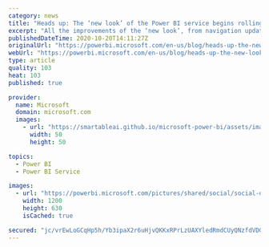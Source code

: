 ```yaml
---
category: news
title: "Heads up: The ‘new look’ of the Power BI service begins rolling out soon"
excerpt: "All the improvements of the ‘new look’, from navigation updates to the simplified action bar for reports and dashboards, begins rolling out next week and will be generally available to all tenants and users by early November. Thank you for your feedback during public preview as we made incremental updates"
publishedDateTime: 2020-10-20T14:11:27Z
originalUrl: "https://powerbi.microsoft.com/en-us/blog/heads-up-the-new-look-of-the-power-bi-service-begins-rolling-out-soon/"
webUrl: "https://powerbi.microsoft.com/en-us/blog/heads-up-the-new-look-of-the-power-bi-service-begins-rolling-out-soon/"
type: article
quality: 103
heat: 103
published: true

provider:
  name: Microsoft
  domain: microsoft.com
  images:
    - url: "https://smartableai.github.io/microsoft-power-bi/assets/images/organizations/microsoft.com-50x50.jpg"
      width: 50
      height: 50

topics:
  - Power BI
  - Power BI Service

images:
  - url: "https://powerbi.microsoft.com/pictures/shared/social/social-default-image.png"
    width: 1200
    height: 630
    isCached: true

secured: "jc/vrEwLoGCqHp5h/Yb3ipaX2r6uHjvQKKxRPrLzUAXYledRmdCUyQNzfdVDGOZbX2AA96jcOVNeGSXuFlQjdAeeTRsv146vrOPYtWccWHYwEh/5ipBysuyMb2TzC3qs3Qo1UfLpFav7AM+McVM1egCWqm42jaVY7jJzds5drA3gduHWlu2sLyBMshzq6Q3cLyqvddMfn8Lr8ry3lQui53srbrkz3mB13MfYbjUwL0IXo5znfiO2CjFVu1FA16lifHbjCFRs4Hd7lWzlswJZbP2gkLdmOVd617SzxHa33KA4w8SttWBqr23zWx0lOOHi7c0gEgm861JDlRKIO0cr31F1VWGINzF75/c9LhVB1xQ=;yB5k7UxPn+3HCXLFIS1Hzw=="
---
```


